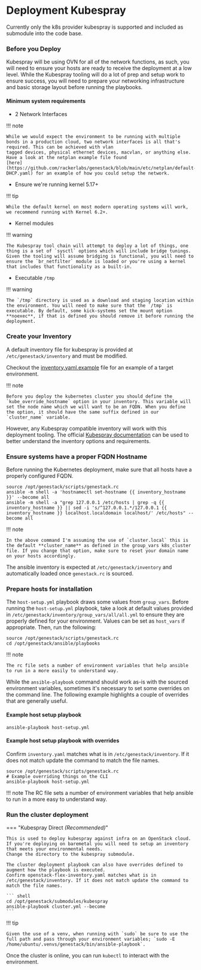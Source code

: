 # Deployment Kubespray

Currently only the k8s provider kubespray is supported and included as submodule into the code base.

### Before you Deploy

Kubespray will be using OVN for all of the network functions, as such, you will need to ensure your hosts are ready to receive the deployment at a low level.
While the Kubespray tooling will do a lot of prep and setup work to ensure success,
you will need to prepare your networking infrastructure and basic storage layout before running the playbooks.

#### Minimum system requirements

* 2 Network Interfaces

!!! note

    While we would expect the environment to be running with multiple bonds in a production cloud, two network interfaces is all that's required. This can be achieved with vlan
    tagged devices, physical ethernet devices, macvlan, or anything else. Have a look at the netplan example file found
    [here](https://github.com/rackerlabs/genestack/blob/main/etc/netplan/default-DHCP.yaml) for an example of how you could setup the network.

* Ensure we're running kernel 5.17+

!!! tip

    While the default kernel on most modern operating systems will work, we recommend running with Kernel 6.2+.

* Kernel modules

!!! warning

    The Kubespray tool chain will attempt to deploy a lot of things, one thing is a set of `sysctl` options which will include bridge tunings. Given the tooling will assume bridging is functional, you will need to ensure the `br_netfilter` module is loaded or you're using a kernel that includes that functionality as a built-in.

* Executable `/tmp`

!!! warning

    The `/tmp` directory is used as a download and staging location within the environment. You will need to make sure that the `/tmp` is executable. By default, some kick-systems set the mount option **noexec**, if that is defined you should remove it before running the deployment.

### Create your Inventory

A default inventory file for kubespray is provided at `/etc/genestack/inventory` and must be modified.

Checkout the [inventory.yaml.example](https://github.com/rackerlabs/genestack/blob/main/ansible/inventory/genestack/inventory.yaml.example) file for an example of a target environment.

!!! note

    Before you deploy the kubernetes cluster you should define the `kube_override_hostname` option in your inventory. This variable will set the node name which we will want to be an FQDN. When you define the option, it should have the same suffix defined in our `cluster_name` variable.

However, any Kubespray compatible inventory will work with this deployment tooling. The official [Kubespray documentation](https://kubespray.io) can be used to better understand the inventory options and requirements.

### Ensure systems have a proper FQDN Hostname

Before running the Kubernetes deployment, make sure that all hosts have a properly configured FQDN.

``` shell
source /opt/genestack/scripts/genestack.rc
ansible -m shell -a 'hostnamectl set-hostname {{ inventory_hostname }}' --become all
ansible -m shell -a "grep 127.0.0.1 /etc/hosts | grep -q {{ inventory_hostname }} || sed -i 's/^127.0.0.1.*/127.0.0.1 {{ inventory_hostname }} localhost.localdomain localhost/' /etc/hosts" --become all
```

!!! note

    In the above command I'm assuming the use of `cluster.local` this is the default **cluster_name** as defined in the group_vars k8s_cluster file. If you change that option, make sure to reset your domain name on your hosts accordingly.


The ansible inventory is expected at `/etc/genestack/inventory` and automatically loaded once `genestack.rc` is sourced.

### Prepare hosts for installation

The `host-setup.yml` playbook draws some values from `group_vars`. Before running the `host-setup.yml` playbook, take a look at default values
provided in `/etc/genestack/inventory/group_vars/all/all.yml` to ensure they are properly defined for your environment. Values can be set as
`host_vars` if appropriate. Then, run the following:

``` shell
source /opt/genestack/scripts/genestack.rc
cd /opt/genestack/ansible/playbooks
```

!!! note

    The rc file sets a number of environment variables that help ansible to run in a more easily to understand way.

While the `ansible-playbook` command should work as-is with the sourced environment variables, sometimes it's necessary to set some overrides on the command line.
The following example highlights a couple of overrides that are generally useful.

#### Example host setup playbook

``` shell
ansible-playbook host-setup.yml
```

#### Example host setup playbook with overrides

Confirm `inventory.yaml` matches what is in `/etc/genestack/inventory`. If it does not match update the command to match the file names.

``` shell
source /opt/genestack/scripts/genestack.rc
# Example overriding things on the CLI
ansible-playbook host-setup.yml
```

!!! note
    The RC file sets a number of environment variables that help ansible to run in a more easy to understand way.

### Run the cluster deployment

=== "Kubespray Direct _(Recommended)_"

    This is used to deploy kubespray against infra on an OpenStack cloud. If you're deploying on baremetal you will need to setup an inventory that meets your environmental needs.
    Change the directory to the kubespray submodule.

    The cluster deployment playbook can also have overrides defined to augment how the playbook is executed.
    Confirm openstack-flex-inventory.yaml matches what is in /etc/genestack/inventory. If it does not match update the command to match the file names.

    ``` shell
    cd /opt/genestack/submodules/kubespray
    ansible-playbook cluster.yml --become
    ```

!!! tip

    Given the use of a venv, when running with `sudo` be sure to use the full path and pass through your environment variables; `sudo -E /home/ubuntu/.venvs/genestack/bin/ansible-playbook`.

Once the cluster is online, you can run `kubectl` to interact with the environment.
